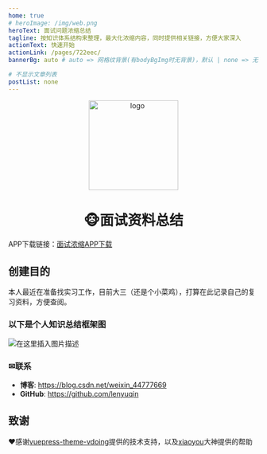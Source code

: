 ```yaml
---
home: true
# heroImage: /img/web.png
heroText: 面试问题浓缩总结
tagline: 按知识体系结构来整理，最大化浓缩内容，同时提供相关链接，方便大家深入
actionText: 快速开始
actionLink: /pages/722eec/
bannerBg: auto # auto => 网格纹背景(有bodyBgImg时无背景)，默认 | none => 无 | '大图地址' | background: 自定义背景样式       提示：如发现文本颜色不适应你的背景时可以到palette.styl修改$bannerTextColor变量

# 不显示文章列表
postList: none
---
```


<p align="center"><a href="http://interview.limingkang.site/" target="_blank" rel="noopener noreferrer"><img width="180" src="http://interview.limingkang.site/img/maomi.png" alt="logo"></a></p>

<h1 align="center">🐵面试资料总结</h1>

APP下载链接：[面试浓缩APP下载](https://www.yd-mobile.cn/pack/download?versionId=2802&packName=com.site.lenyuqin)

## 创建目的

本人最近在准备找实习工作，目前大三（还是个小菜鸡），打算在此记录自己的复习资料，方便查阅。

### 以下是个人知识总结框架图

![在这里插入图片描述](https://img-blog.csdnimg.cn/20210303212318372.jpg?x-oss-process=image/watermark,type_ZmFuZ3poZW5naGVpdGk,shadow_10,text_aHR0cHM6Ly9ibG9nLmNzZG4ubmV0L3dlaXhpbl80NDc3NzY2OQ==,size_16,color_FFFFFF,t_70#pic_center)

### ✉联系

- **博客**: <https://blog.csdn.net/weixin_44777669>
- **GitHub**: <https://github.com/lenyuqin>

## 致谢

❤️感谢[vuepress-theme-vdoing](https://github.com/xugaoyi/vuepress-theme-vdoing)提供的技术支持，以及[xiaoyou](https://github.com/xiaoyou66)大神提供的帮助

